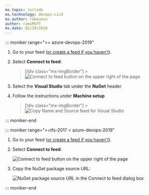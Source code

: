 ```yaml
---
ms.topic: include
ms.technology: devops-cicd
ms.author: rabououn
author: ramiMSFT
ms.date: 02/19/2020
---
```


::: moniker range=">= azure-devops-2019"

1.  Go to your feed ([or create a feed if you haven't](../../feeds/create-feed.md)).

2.  Select **Connect to feed**:

    > [!div class="mx-imgBorder"] > ![Connect to feed button on the upper right of the page](../../media/connect-to-feed-azure-devops-newnav.png)

3.  Select the **Visual Studio** tab under the **NuGet** header

4.  Follow the instructions under **Machine setup**

    > [!div class="mx-imgBorder"] > ![Copy Name and Source feed for Visual Studio](../../media/nuget-visual-studio-newnav.png)

::: moniker-end

::: moniker range=">=tfs-2017 < azure-devops-2019"

1.  Go to your feed ([or create a feed if you haven't](../../feeds/create-feed.md)).

2.  Select **Connect to feed**:

    ![Connect to feed button on the upper right of the page](../../media/connect-to-feed.png)

3.  Copy the NuGet package source URL:

    ![NuGet package source URL in the Connect to feed dialog box](../../media/nuget-consume-url.png)

::: moniker-end
